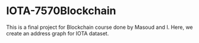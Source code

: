 # IOTA-7570Blockchain
This is a final project for Blockchain course done by Masoud and I. Here, we create an address graph for IOTA dataset.
